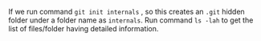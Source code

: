 If we run command `git init internals` , so this creates an `.git` hidden folder under a folder name as `internals`.
Run command `ls -lah` to get the list of files/folder having detailed information.